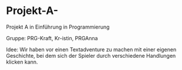 # Projekt-A-
Projekt A in Einführung in Programmierung

Gruppe: PRG-Kraft, Kr-istin, PRGAnna

Idee: Wir haben vor einen Textadventure zu machen mit einer eigenen Geschichte, bei dem sich der Spieler durch verschiedene
Handlungen klicken kann.
